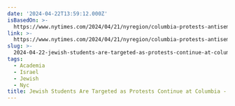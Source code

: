 ```yaml
---
date: '2024-04-22T13:59:12.000Z'
isBasedOn: >-
  https://www.nytimes.com/2024/04/21/nyregion/columbia-protests-antisemitism.html
link: >-
  https://www.nytimes.com/2024/04/21/nyregion/columbia-protests-antisemitism.html
slug: >-
  2024-04-22-jewish-students-are-targeted-as-protests-continue-at-columbia-the-new-yor
tags:
  - Academia
  - Israel
  - Jewish
  - Nyc
title: Jewish Students Are Targeted as Protests Continue at Columbia - The New Yor
---
```


